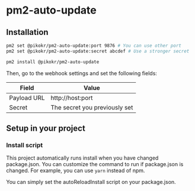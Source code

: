 # pm2-auto-update

## Installation

```bash
pm2 set @pikokr/pm2-auto-update:port 9876 # You can use other port
pm2 set @pikokr/pm2-auto-update:secret abcdef # Use a stronger secret

pm2 install @pikokr/pm2-auto-update
```

Then, go to the webhook settings and set the following fields:

| Field       | Value                         |
| ----------- | ----------------------------- |
| Payload URL | http://host:port              |
| Secret      | The secret you previously set |

## Setup in your project

### Install script

This project automatically runs install when you have changed package.json. You can customize the command to run if package.json is changed. For example, you can use `yarn` instead of npm.

You can simply set the autoReloadInstall script on your package.json.

